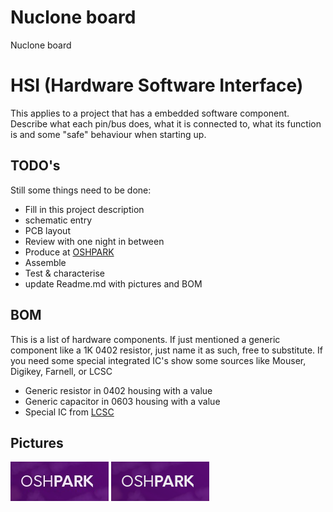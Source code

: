# Nuclone board
Nuclone board
# HSI (Hardware Software Interface)
This applies to a project that has a embedded software component. Describe what each pin/bus does, what it is connected to, what its function is and some "safe" behaviour when starting up.
## TODO's
Still some things need to be done:
* Fill in this project description
* schematic entry 
* PCB layout
* Review with one night in between
* Produce at [OSHPARK](https://oshpark.com/)
* Assemble
* Test & characterise
* update Readme.md with pictures and BOM
## BOM
This is a list of hardware components. If just mentioned a generic component like a 1K 0402 resistor, just name it as such, free to substitute. If you need some special integrated IC's show some sources like Mouser, Digikey, Farnell, or LCSC
* Generic resistor in 0402 housing with a value
* Generic capacitor in 0603 housing with a value
* Special IC from [LCSC](https://lcsc.com/)
## Pictures
![testpicture001](readme_files/example.jpg)
![testpicture002](readme_files/example.png)



